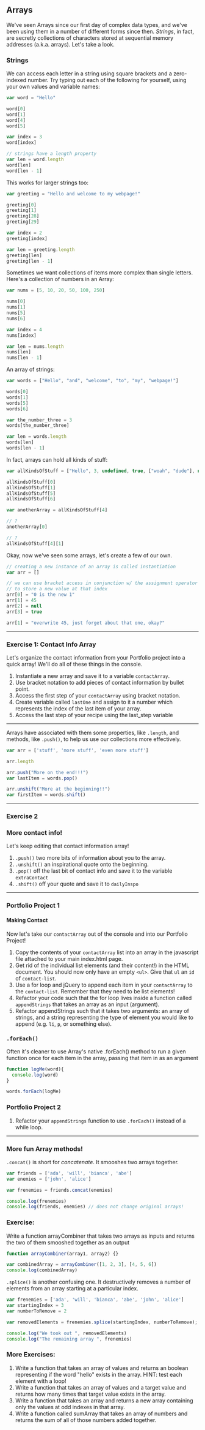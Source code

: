 ## Arrays

We've seen Arrays since our first day of complex data types, and we've been using them in a number of different forms since then. _Strings_, in fact, are secretly collections of characters stored at sequential memory addresses (a.k.a. arrays). Let's take a look.

### Strings

We can access each letter in a string using square brackets and a zero-indexed number. Try typing out each of the following for yourself, using your own values and variable names:

```javascript
var word = "Hello"

word[0]
word[1]
word[4]
word[5]

var index = 3
word[index]

// strings have a length property
var len = word.length
word[len]
word[len - 1]
```

This works for larger strings too:

```javascript
var greeting = "Hello and welcome to my webpage!"

greeting[0]
greeting[1]
greeting[28]
greeting[29]

var index = 2
greeting[index]

var len = greeting.length
greeting[len]
greeting[len - 1]
```

Sometimes we want collections of items more complex than single letters. Here's a collection of numbers in an Array:

```javascript
var nums = [5, 10, 20, 50, 100, 250]

nums[0]
nums[1]
nums[5]
nums[6]

var index = 4
nums[index]

var len = nums.length
nums[len]
nums[len - 1]
```

An array of strings:

```javascript
var words = ["Hello", "and", "welcome", "to", "my", "webpage!"]

words[0]
words[1]
words[5]
words[6]

var the_number_three = 3
words[the_number_three]

var len = words.length
words[len]
words[len - 1]
```

In fact, arrays can hold all kinds of stuff:

```javascript
var allKindsOfStuff = ["Hello", 3, undefined, true, ["woah", "dude"], null]

allKindsOfStuff[0]
allKindsOfStuff[1]
allKindsOfStuff[5]
allKindsOfStuff[6]

var anotherArray = allKindsOfStuff[4]

// ?
anotherArray[0]

// ?
allKindsOfStuff[4][1]
```

Okay, now we've seen some arrays, let's create a few of our own.

```javascript
// creating a new instance of an array is called instantiation
var arr = []

// we can use bracket access in conjunction w/ the assignment operator
// to store a new value at that index
arr[0] = "0 is the new 1"
arr[1] = 45
arr[2] = null
arr[3] = true

arr[1] = "overwrite 45, just forget about that one, okay?"
```

---

### Exercise 1: Contact Info Array

Let's organize the contact information from your Portfolio project into a quick array! We'll do all of these things in the console.

1. Instantiate a new array and save it to a variable `contactArray`.
2. Use bracket notation to add pieces of contact information by bullet point.
3. Access the first step of your `contactArray` using bracket notation.
4. Create variable called `lastOne` and assign to it a number which represents the index of the last item of your array.
5. Access the last step of your recipe using the last_step variable

---

Arrays have associated with them some properties, like `.length`, and methods, like `.push()`, to help us use our collections more effectively.

```javascript
var arr = ['stuff', 'more stuff', 'even more stuff']

arr.length

arr.push("More on the end!!!")
var lastItem = words.pop()

arr.unshift("More at the beginning!!")
var firstItem = words.shift()
```
---

### Exercise 2
### More contact info!

Let's keep editing that contact information array!

1. `.push()` two more bits of information about you to the array.
2. `.unshift()` an inspirational quote onto the beginning.
3. `.pop()` off the last bit of contact info and save it to the variable `extraContact`
4. `.shift()` off your quote and save it to `dailyInspo`

---

### Portfolio Project 1
#### Making Contact

Now let's take our `contactArray` out of the console and into our Portfolio Project!

1. Copy the contents of your `contactArray` list into an array in the javascript file attached to your main index.html page.
2. Get rid of the individual list elements (and their content!) in the HTML document. You should now only have an empty `<ul>`. Give that `ul` an `id` of `contact-list`.
3. Use a for loop and jQuery to append each item in your `contactArray` to the `contact-list`. Remember that they need to be list elements!
4. Refactor your code such that the for loop lives inside a function called `appendStrings` that takes an array as an input (argument).
5. Refactor appendStrings such that it takes two arguments: an array of strings, and a string representing the type of element you would like to append (e.g. `li`, `p`, or something else).

### `.forEach()`

Often it's cleaner to use Array's native .forEach() method to run a given function once for each item in the array, passing that item in as an argument

```javascript
function logMe(word){
  console.log(word)
}

words.forEach(logMe)
```

### Portfolio Project 2

1. Refactor your `appendStrings` function to use `.forEach()` instead of a while loop.

---

### More fun Array methods!

`.concat()` is short for _concatenate_. It smooshes two arrays together.

```javascript
var friends = ['ada', 'will', 'bianca', 'abe']
var enemies = ['john', 'alice']

var frenemies = friends.concat(enemies)

console.log(frenemies)
console.log(friends, enemies) // does not change original arrays!

```

### Exercise:

Write a function arrayCombiner that takes two arrays as inputs and returns the two of them smooshed together as an output

```javascript
function arrayCombiner(array1, array2) {}

var combinedArray = arrayCombiner([1, 2, 3], [4, 5, 6])
console.log(combinedArray)
```

`.splice()` is another confusing one. It destructively removes a number of elements from an array starting at a particular index.

```javascript
var frenemies = ['ada', 'will', 'bianca', 'abe', 'john', 'alice']
var startingIndex = 3
var numberToRemove = 2

var removedElements = frenemies.splice(startingIndex, numberToRemove);

console.log("We took out ", removedElements)
console.log("The remaining array ", frenemies)
```

### More Exercises:

1. Write a function that takes an array of values and returns an boolean representing if the word "hello" exists in the array. HINT: test each element with a loop!
2. Write a function that takes an array of values and a target value and returns how many times that target value exists in the array.
3. Write a function that takes an array and returns a new array containing only the values at odd indexes in that array.
4. Write a function called sumArray that takes an array of numbers and returns the sum of all of those numbers added together.
